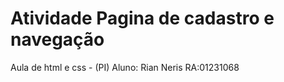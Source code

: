 # Atividade Pagina de cadastro e navegação
Aula de html e css - (PI)
Aluno: Rian Neris   RA:01231068
